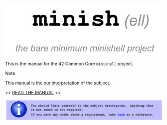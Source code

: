![minish title](assets/minish_title.png)

This is the manual for the 42 Common Core `minishell` project.

> [!NOTE]  
> This manual is the <ins>our interpretation</ins> of the subject.

\>> [READ THE MANUAL](manual.md) <<



![disclaimer](assets/disclaimer.png)

